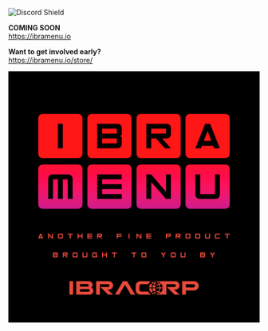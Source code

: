 ![Discord Shield](https://discordapp.com/api/guilds/595508571135803403/widget.png?style=shield)

**COMING SOON** <br>
https://ibramenu.io

**Want to get involved early?** <br>
https://ibramenu.io/store/

![IBRAMENU Logo](/ibramenu_concept.png?raw=true "IBRAMENU")
